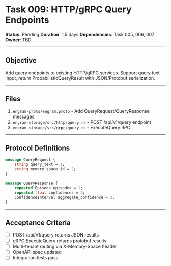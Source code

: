 # Task 009: HTTP/gRPC Query Endpoints

**Status**: Pending
**Duration**: 1.5 days
**Dependencies**: Task 005, 006, 007
**Owner**: TBD

---

## Objective

Add query endpoints to existing HTTP/gRPC services. Support query text input, return ProbabilisticQueryResult with JSON/Protobuf serialization.

---

## Files

1. `engram-proto/engram.proto` - Add QueryRequest/QueryResponse messages
2. `engram-storage/src/http/query.rs` - POST /api/v1/query endpoint
3. `engram-storage/src/grpc/query.rs` - ExecuteQuery RPC

---

## Protocol Definitions

```protobuf
message QueryRequest {
    string query_text = 1;
    string memory_space_id = 2;
}

message QueryResponse {
    repeated Episode episodes = 1;
    repeated float confidences = 2;
    ConfidenceInterval aggregate_confidence = 3;
}
```

---

## Acceptance Criteria

- [ ] POST /api/v1/query returns JSON results
- [ ] gRPC ExecuteQuery returns protobuf results
- [ ] Multi-tenant routing via X-Memory-Space header
- [ ] OpenAPI spec updated
- [ ] Integration tests pass
